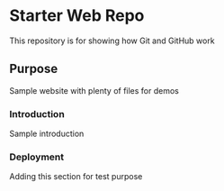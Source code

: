 # Starter Web Repo

This repository is for showing how Git and GitHub work

## Purpose

Sample website with plenty of files for demos

### Introduction

Sample introduction

### Deployment

Adding this section for test purpose